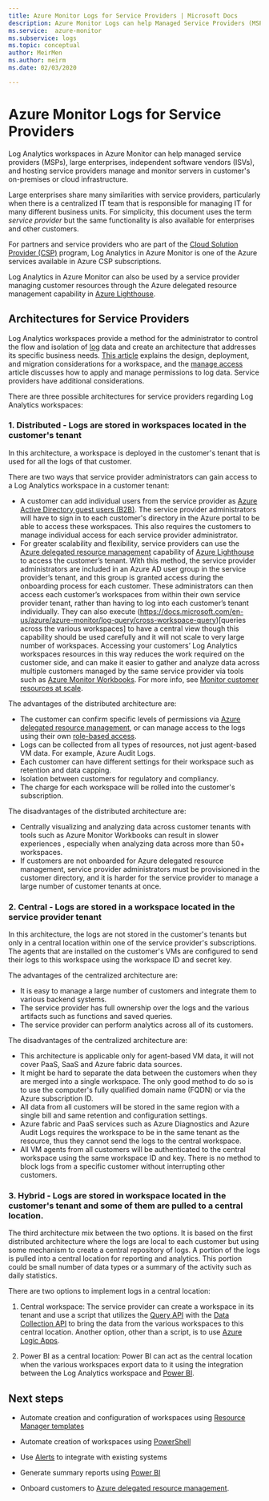 ```yaml
---
title: Azure Monitor Logs for Service Providers | Microsoft Docs
description: Azure Monitor Logs can help Managed Service Providers (MSPs), large enterprises, Independent Software Vendors (ISVs) and hosting service providers manage and monitor servers in customer's on-premises or cloud infrastructure.
ms.service:  azure-monitor
ms.subservice: logs
ms.topic: conceptual
author: MeirMen
ms.author: meirm
ms.date: 02/03/2020

---
```


# Azure Monitor Logs for Service Providers

Log Analytics workspaces in Azure Monitor can help managed service providers (MSPs), large enterprises, independent software vendors (ISVs), and hosting service providers manage and monitor servers in customer's on-premises or cloud infrastructure.

Large enterprises share many similarities with service providers, particularly when there is a centralized IT team that is responsible for managing IT for many different business units. For simplicity, this document uses the term *service provider* but the same functionality is also available for enterprises and other customers.

For partners and service providers who are part of the [Cloud Solution Provider (CSP)](https://partner.microsoft.com/Solutions/cloud-reseller-overview) program, Log Analytics in Azure Monitor is one of the Azure services available in Azure CSP subscriptions.

Log Analytics in Azure Monitor can also be used by a service provider managing customer resources through the Azure delegated resource management capability in [Azure Lighthouse](https://docs.microsoft.com/azure/lighthouse/overview).

## Architectures for Service Providers

Log Analytics workspaces provide a method for the administrator to control the flow and isolation of [log](data-platform-logs.md) data and create an architecture that addresses its specific business needs. [This article](design-logs-deployment.md) explains the design, deployment, and migration considerations for a workspace, and the [manage access](manage-access.md) article discusses how to apply and manage permissions to log data. Service providers have additional considerations.

There are three possible architectures for service providers regarding Log Analytics workspaces:

### 1. Distributed - Logs are stored in workspaces located in the customer's tenant

In this architecture, a workspace is deployed in the customer's tenant that is used for all the logs of that customer.

There are two ways that service provider administrators can gain access to a Log Analytics workspace in a customer tenant:

- A customer can add individual users from the service provider as [Azure Active Directory guest users (B2B)](https://docs.microsoft.com/azure/active-directory/b2b/what-is-b2b). The service provider administrators will have to sign in to each customer's directory in the Azure portal to be able to access these workspaces. This also requires the customers to manage individual access for each service provider administrator.
- For greater scalability and flexibility, service providers can use the [Azure delegated resource management](https://docs.microsoft.com/azure/lighthouse/concepts/azure-delegated-resource-management) capability of [Azure Lighthouse](https://docs.microsoft.com/azure/lighthouse/overview) to access the customer’s tenant. With this method, the service provider administrators are included in an Azure AD user group in the service provider’s tenant, and this group is granted access during the onboarding process for each customer. These administrators can then access each customer’s workspaces from within their own service provider tenant, rather than having to log into each customer’s tenant individually. They can also execute (https://docs.microsoft.com/en-us/azure/azure-monitor/log-query/cross-workspace-query)[queries across the various workspaces] to have a central view though this capability should be used carefully and it will not scale to very large number of workspaces.  Accessing your customers’ Log Analytics workspaces resources in this way reduces the work required on the customer side, and can make it easier to gather and analyze data across multiple customers managed by the same service provider via tools such as [Azure Monitor Workbooks](https://docs.microsoft.com/azure//azure-monitor/platform/workbooks-overview). For more info, see [Monitor customer resources at scale](https://docs.microsoft.com/azure/lighthouse/how-to/monitor-at-scale).

The advantages of the distributed architecture are:

* The customer can confirm specific levels of permissions via [Azure delegated resource management](https://docs.microsoft.com/azure/lighthouse/concepts/azure-delegated-resource-management), or can manage access to the logs using their own [role-based access](https://docs.microsoft.com/azure/role-based-access-control/overview).
* Logs can be collected from all types of resources, not just agent-based VM data. For example, Azure Audit Logs.
* Each customer can have different settings for their workspace such as retention and data capping.
* Isolation between customers for regulatory and compliancy.
* The charge for each workspace will be rolled into the customer's subscription.

The disadvantages of the distributed architecture are:

* Centrally visualizing and analyzing data across customer tenants with tools such as Azure Monitor Workbooks can result in slower experiences , especially when analyzing data across more than 50+ workspaces.
* If customers are not onboarded for Azure delegated resource management, service provider administrators must be provisioned in the customer directory, and it is harder for the service provider to manage a large number of customer tenants at once.

### 2. Central - Logs are stored in a workspace located in the service provider tenant

In this architecture, the logs are not stored in the customer's tenants but only in a central location within one of the service provider's subscriptions. The agents that are installed on the customer's VMs are configured to send their logs to this workspace using the workspace ID and secret key.

The advantages of the centralized architecture are:

* It is easy to manage a large number of customers and integrate them to various backend systems.
* The service provider has full ownership over the logs and the various artifacts such as functions and saved queries.
* The service provider can perform analytics across all of its customers.

The disadvantages of the centralized architecture are:

* This architecture is applicable only for agent-based VM data, it will not cover PaaS, SaaS and Azure fabric data sources.
* It might be hard to separate the data between the customers when they are merged into a single workspace. The only good method to do so is to use the computer's fully qualified domain name (FQDN) or via the Azure subscription ID. 
* All data from all customers will be stored in the same region with a single bill and same retention and configuration settings.
* Azure fabric and PaaS services such as Azure Diagnostics and Azure Audit Logs requires the workspace to be in the same tenant as the resource, thus they cannot send the logs to the central workspace.
* All VM agents from all customers will be authenticated to the central workspace using the same workspace ID and key. There is no method to block logs from a specific customer without interrupting other customers.

### 3. Hybrid - Logs are stored in workspace located in the customer's tenant and some of them are pulled to a central location.

The third architecture mix between the two options. It is based on the first distributed architecture where the logs are local to each customer but using some mechanism to create a central repository of logs. A portion of the logs is pulled into a central location for reporting and analytics. This portion could be small number of data types or a summary of the activity such as daily statistics.

There are two options to implement logs in a central location:

1. Central workspace: The service provider can create a workspace in its tenant and use a script that utilizes the [Query API](https://dev.loganalytics.io/) with the [Data Collection API](../../azure-monitor/platform/data-collector-api.md) to bring the data from the various workspaces to this central location. Another option, other than a script, is to use [Azure Logic Apps](https://docs.microsoft.com/azure/logic-apps/logic-apps-overview).

2. Power BI as a central location: Power BI can act as the central location when the various workspaces export data to it using the integration between the Log Analytics workspace and [Power BI](../../azure-monitor/platform/powerbi.md). 

## Next steps

* Automate creation and configuration of workspaces using [Resource Manager templates](template-workspace-configuration.md)

* Automate creation of workspaces using [PowerShell](../../azure-monitor/platform/powershell-workspace-configuration.md) 

* Use [Alerts](../../azure-monitor/platform/alerts-overview.md) to integrate with existing systems

* Generate summary reports using [Power BI](../../azure-monitor/platform/powerbi.md)

* Onboard customers to [Azure delegated resource management](https://docs.microsoft.com/azure/lighthouse/concepts/azure-delegated-resource-management).
